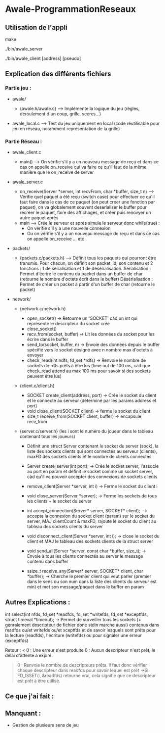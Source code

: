 # Awale-ProgrammationReseaux

## Utilisation de l'appli

make 

./bin/awale_server 

./bin/awale_client [address] [pseudo]


## Explication des différents fichiers

### Partie jeu : 

- awale/
   - {awale.h/awale.c} --> Implémente la logique du jeu (règles, déroulement d'un coup, grille, scores...)

- awale_local.c --> Test du jeu uniquement en local (code réutilisable pour jeu en réseau, notamment représentation de la grille)

### Partie Réseau :

- awale_client.c
   - main() --> On vérifie s'il y a un nouveau message de reçu et dans ce cas on appelle on_receive qui va faire ce qu'il faut de la même manière que le on_receive de server
- awale_server.c
   - on_receive(Server *server, int recvFrom, char *buffer, size_t n) --> Vérifie quel paquet a été reçu (switch case) pour effectuer ce qu'il faut faire dans le cas de ce paquet (on peut creer une fonction par paquet), on va globalement souvent deserialiser le buffer pour recréer le paquet, faire des affichages, et créer puis renovyer un autre paquet après
   - main --> Crée le serveur et après simule le serveur donc while(true) : 
      - On vérifie s'il y a une nouvelle connexion
      - Ou on vérifie s'il y a un nouveau message de reçu et dans ce cas on appelle on_receive ... etc .

- packets/
   - {packets.c/packets.h} --> Définit tous les paquets qui pourront être transmis.
     Pour chacun, on définit son packet_id, son contenu et 2 fonctions : 1 de sérialisation et 1 de désérialisation.
     Sérialisation : Permet d'écrire le contenu du packet dans un buffer de char (retourne le nombre d'octets écrit dans le buffer)
     Désérialisation : Permet de créer un packet à partir d'un buffer de char (retourne le packet)

- network/
   - {network.c/network.h} 
      - open_socket() -> Retourne un 'SOCKET' càd un int qui représente le descripteur du socket créé
      - close_socket()
      - recv_from(socket, buffer) -> Lit les données du socket pour les écrire dans le buffer
      - send_to(socket, buffer, n) -> Envoie des données depuis le buffer spécifié vers le socket désigné avec n nombre max d'octets à envoyer
      - check_read(int ndfs, fd_set *rdfs) -> Renvoie le nombre de sockets de rdfs prêts à être lus (time out de 100 ms, càd que check_read attend au max 100 ms pour savoir si des sockets peuvent être lus) 

   - {client.c/client.h}
      - SOCKET create_client(address, port) -> Crée le socket du client et le connecte   au serveur (déterminé par les params address et port)
      - void close_client(SOCKET client) -> ferme le socket du client
      - size_t receive_from(SOCKET client, buffer) -> encapsule recv_from

   - {server.c/server.h} (les i sont le numéro du joueur dans le tableau contenant tous les joueurs)
      - Définit une struct Server contenant le socket du server (sock), la liste des sockets clients qui sont connectés au serveur (clients), maxFD des sockets clients et le nombre de clients connectés

      - Server create_server(int port); -> Crée le socket server, l'associe au port en param et définit le socket comme un socket server, càd qu'il va pouvoir accepter des connexions de sockets clients
      - remove_client(Server *server, int i) -> Ferme le socket du client i
      - void close_server(Server *server); -> Ferme les sockets de tous les clients + le socket du server
        
      - int accept_connection(Server* server, SOCKET* client); --> accepte la connexion du socket client (param) sur le socket du server, MAJ clientCount & maxFD, rajoute le socket du client au tableau des sockets clients du server
      - void disconnect_client(Server *server, int i); -> close le socket du client et MAJ le tableau des sockets clients de la struct server

      - void send_all(Server *server, const char *buffer, size_t); -> Envoie à tous les clients connectés au server le message contenu dans buffer
      - ssize_t receive_any(Server* server, SOCKET* client, char *buffer); -> Cherche le premier client qui veut parler (premier dans le sens ou son num dans la liste des clients du serveur est min) et met son message/paquet dans le buffer en param

## Autres Explications :

int select(int nfds, fd_set *readfds, fd_set *writefds, fd_set *exceptfds, struct timeval *timeout); -> Permet de surveiller tous les sockets (+ genralement descripteur de fichier donc stdin marche aussi) contenus dans readfds ou/et writefds ou/et xceptfds et de savoir lesquels sont prêts pour la lecture (readfds), l'écriture (writefds) ou pour signaler une erreur (exceptfds)

Retour :
< 0 : Une erreur s'est produite 
0 : Aucun descripteur n'est prêt, le délai d'attente a expiré.

> 0 : Renvoie le nombre de descripteurs prêts.
Il faut donc vérifier chaque descripteur dans readfds pour savoir lequel est prêt
->Si FD_ISSET(i, &readfds) retourne vrai, cela signifie que ce descripteur est prêt à être utilisé.










## Ce que j'ai fait :


## Manquant :

- Gestion de plusieurs sens de jeu


